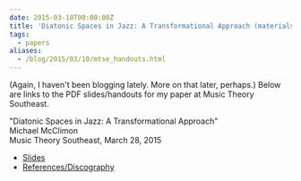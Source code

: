 ```yaml
---
date: 2015-03-10T00:00:00Z
title: 'Diatonic Spaces in Jazz: A Transformational Approach (materials)'
tags:
  - papers
aliases:
  - /blog/2015/03/10/mtse_handouts.html
---
```


(Again, I haven't been blogging lately. More on that later, perhaps.)
Below are links to the PDF slides/handouts for my paper at Music Theory
Southeast.

"Diatonic Spaces in Jazz: A Transformational Approach"<br/>
Michael McClimon<br/>
Music Theory Southeast, March 28, 2015

- [Slides](//files.mcclimon.org/projects/mcclimon-diatonic-space-slides.pdf)
- [References/Discography](//files.mcclimon.org/projects/mcclimon-diatonic-space-references.pdf)
